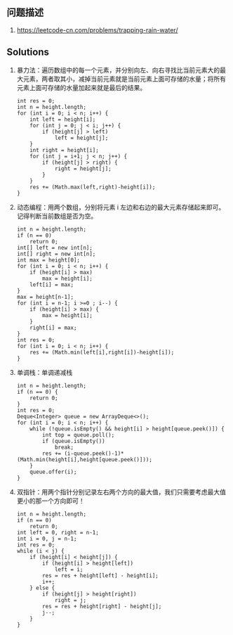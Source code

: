 ## 问题描述
1. https://leetcode-cn.com/problems/trapping-rain-water/
## Solutions
1. 暴力法：遍历数组中的每一个元素，并分别向左、向右寻找比当前元素大的最大元素，两者取其小，减掉当前元素就是当前元素上面可存储的水量；将所有元素上面可存储的水量加起来就是最后的结果。
	```
	int res = 0;
	int n = height.length;
	for (int i = 0; i < n; i++) {
		int left = height[i];
		for (int j = 0; j < i; j++) {
			if (height[j] > left)
				left = height[j];
		}
		int right = height[i];
		for (int j = i+1; j < n; j++) {
			if (height[j] > right) {
				right = height[j];
			}
		}
		res += (Math.max(left,right)-height[i]);
	}
	```
2. 动态编程：用两个数组，分别将元素 i 左边和右边的最大元素存储起来即可。记得判断当前数组是否为空。
	```
	int n = height.length;
	if (n == 0)
		return 0;
	int[] left = new int[n];
	int[] right = new int[n];
	int max = height[0];
	for (int i = 0; i < n; i++) {
		if (height[i] > max)
			max = height[i];
		left[i] = max;
	}
	max = height[n-1];
	for (int i = n-1; i >=0 ; i--) {
		if (height[i] > max) {
			max = height[i];
		}
		right[i] = max;
	}
	int res = 0;
	for (int i = 0; i < n; i++) {
		res += (Math.min(left[i],right[i])-height[i]);
	}
	```
3. 单调栈：单调递减栈
	```
	int n = height.length;
	if (n == 0) {
		return 0;
	}
	int res = 0;
	Deque<Integer> queue = new ArrayDeque<>();
	for (int i = 0; i < n; i++) {
		while (!queue.isEmpty() && height[i] > height[queue.peek()]) {
			int top = queue.poll();
			if (queue.isEmpty())
				break;
			res += (i-queue.peek()-1)*(Math.min(height[i],height[queue.peek()]));
		}
		queue.offer(i);
	}
	```
4. 双指针：用两个指针分别记录左右两个方向的最大值，我们只需要考虑最大值更小的那一个方向即可！
	```
	int n = height.length;
	if (n == 0)
		return 0;
	int left = 0, right = n-1;
	int i = 0, j = n-1;
	int res = 0;
	while (i < j) {
		if (height[i] < height[j]) {
			if (height[i] > height[left])
				left = i;
			res = res + height[left] - height[i];
			i++;
		} else {
			if (height[j] > height[right])
				right = j;
			res = res + height[right] - height[j];
			j--;
		}
	}
	```